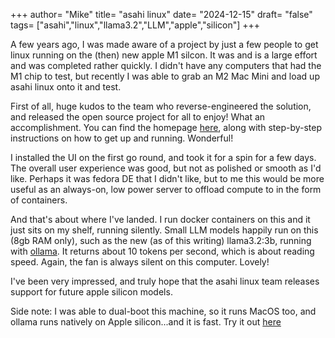 +++
author= "Mike"
title= "asahi linux"
date= "2024-12-15"
draft= "false"
tags= ["asahi","linux","llama3.2","LLM","apple","silicon"]
+++

A few years ago, I was made aware of a project by just a few people to get linux running on the (then) new apple M1 silcon. It was and is a large effort and was completed rather quickly. I didn't have any computers that had the M1 chip to test, but recently I was able to grab an M2 Mac Mini and load up asahi linux onto it and test.

First of all, huge kudos to the team who reverse-engineered the solution, and released the open source project for all to enjoy! What an accomplishment. You can find the homepage [here](https://asahilinux.org/), along with step-by-step instructions on how to get up and running. Wonderful!

I installed the UI on the first go round, and took it for a spin for a few days. The overall user experience was good, but not as polished or smooth as I'd like. Perhaps it was fedora DE that I didn't like, but to me this would be more useful as an always-on, low power server to offload compute to in the form of containers.

And that's about where I've landed. I run docker containers on this and it just sits on my shelf, running silently. Small LLM models happily run on this (8gb RAM only), such as the new (as of this writing) llama3.2:3b, running with [ollama](https://ollama.com/library/llama3.2). It returns about 10 tokens per second, which is about reading speed. Again, the fan is always silent on this computer. Lovely!

I've been very impressed, and truly hope that the asahi linux team releases support for future apple silicon models. 

Side note: I was able to dual-boot this machine, so it runs MacOS too, and ollama runs natively on Apple silicon...and it is fast. Try it out [here](https://ollama.com/download/mac)